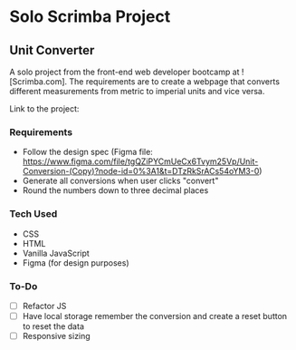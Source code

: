 # Solo Scrimba Project
## Unit Converter
A solo project from the front-end web developer bootcamp at ![Scrimba.com]. The requirements are to create a webpage that converts different measurements from metric to imperial units and vice versa. 

Link to the project: 

### Requirements
- Follow the design spec (Figma file: https://www.figma.com/file/tgQZiPYCmUeCx6Tvym25Vp/Unit-Conversion-(Copy)?node-id=0%3A1&t=DTzRkSrACs54oYM3-0)
- Generate all conversions when user clicks "convert"
- Round the numbers down to three decimal places

### Tech Used
- CSS
- HTML
- Vanilla JavaScript
- Figma (for design purposes)

### To-Do
- [ ] Refactor JS
- [ ] Have local storage remember the conversion and create a reset button to reset the data
- [ ] Responsive sizing